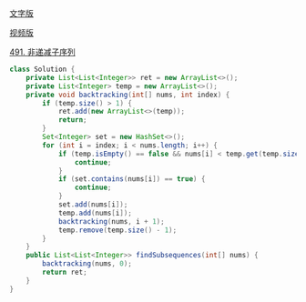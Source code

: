 [文字版](https://programmercarl.com/0491.%E9%80%92%E5%A2%9E%E5%AD%90%E5%BA%8F%E5%88%97.html)

[视频版](https://www.bilibili.com/video/BV1EG4y1h78v)

[491. 非递减子序列](https://leetcode.cn/problems/non-decreasing-subsequences)

```Java
class Solution {
    private List<List<Integer>> ret = new ArrayList<>();
    private List<Integer> temp = new ArrayList<>();
    private void backtracking(int[] nums, int index) {
        if (temp.size() > 1) {
            ret.add(new ArrayList<>(temp));
            return;
        }
        Set<Integer> set = new HashSet<>();
        for (int i = index; i < nums.length; i++) {
            if (temp.isEmpty() == false && nums[i] < temp.get(temp.size() - 1)) {
                continue;
            }
            if (set.contains(nums[i]) == true) {
                continue;
            }
            set.add(nums[i]);
            temp.add(nums[i]);
            backtracking(nums, i + 1);
            temp.remove(temp.size() - 1);
        }
    }
    public List<List<Integer>> findSubsequences(int[] nums) {
        backtracking(nums, 0);
        return ret;
    }
}
```